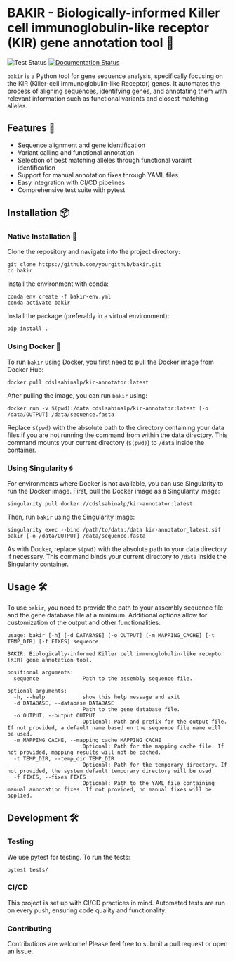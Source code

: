 # BAKIR -  Biologically-informed Killer cell immunoglobulin-like receptor (KIR) gene annotation tool 🧬

![Test Status](https://github.com/michael-ford/bakir/actions/workflows/test.yml/badge.svg) [![Documentation Status](https://readthedocs.org/projects/kir-annotator/badge/?version=latest)](https://kir-annotator.readthedocs.io/en/latest/)

`bakir` is a Python tool for gene sequence analysis, specifically focusing on the KIR (Killer-cell Immunoglobulin-like Receptor) genes. It automates the process of aligning sequences, identifying genes, and annotating them with relevant information such as functional variants and closest matching alleles.

## Features 🚀

- Sequence alignment and gene identification
- Variant calling and functional annotation
- Selection of best matching alleles through functional varaint identification
- Support for manual annotation fixes through YAML files
- Easy integration with CI/CD pipelines
- Comprehensive test suite with pytest

## Installation 📦

### Native Installation 🌿
Clone the repository and navigate into the project directory:

```
git clone https://github.com/yourgithub/bakir.git
cd bakir
```
Install the environment with conda:
```
conda env create -f bakir-env.yml
conda activate bakir
```

Install the package (preferably in a virtual environment):
```
pip install .
```

### Using Docker 🐳
To run `bakir` using Docker, you first need to pull the Docker image from Docker Hub:

```
docker pull cdslsahinalp/kir-annotator:latest
```

After pulling the image, you can run `bakir` using:

```
docker run -v $(pwd):/data cdslsahinalp/kir-annotator:latest [-o /data/OUTPUT] /data/sequence.fasta
```

Replace `$(pwd)` with the absolute path to the directory containing your data files if you are not running the command from within the data directory. This command mounts your current directory (`$(pwd)`) to `/data` inside the container.

### Using Singularity 🌀
For environments where Docker is not available, you can use Singularity to run the Docker image. First, pull the Docker image as a Singularity image:

```
singularity pull docker://cdslsahinalp/kir-annotator:latest
```

Then, run `bakir` using the Singularity image:

```
singularity exec --bind /path/to/data:/data kir-annotator_latest.sif bakir [-o /data/OUTPUT] /data/sequence.fasta
```

As with Docker, replace `$(pwd)` with the absolute path to your data directory if necessary. This command binds your current directory to `/data` inside the Singularity container.

## Usage 🛠
To use `bakir`, you need to provide the path to your assembly sequence file and the gene database file at a minimum. Additional options allow for customization of the output and other functionalities:

```
usage: bakir [-h] [-d DATABASE] [-o OUTPUT] [-m MAPPING_CACHE] [-t TEMP_DIR] [-f FIXES] sequence

BAKIR: Biologically-informed Killer cell immunoglobulin-like receptor (KIR) gene annotation tool.

positional arguments:
  sequence              Path to the assembly sequence file.

optional arguments:
  -h, --help            show this help message and exit
  -d DATABASE, --database DATABASE
                        Path to the gene database file.
  -o OUTPUT, --output OUTPUT
                        Optional: Path and prefix for the output file. If not provided, a default name based on the sequence file name will be used.
  -m MAPPING_CACHE, --mapping_cache MAPPING_CACHE
                        Optional: Path for the mapping cache file. If not provided, mapping results will not be cached.
  -t TEMP_DIR, --temp_dir TEMP_DIR
                        Optional: Path for the temporary directory. If not provided, the system default temporary directory will be used.
  -f FIXES, --fixes FIXES
                        Optional: Path to the YAML file containing manual annotation fixes. If not provided, no manual fixes will be applied.
```

## Development 🛠️
### Testing
We use pytest for testing. To run the tests:

`pytest tests/`

### CI/CD
This project is set up with CI/CD practices in mind. Automated tests are run on every push, ensuring code quality and functionality.

### Contributing
Contributions are welcome! Please feel free to submit a pull request or open an issue.
